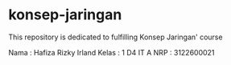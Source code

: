# konsep-jaringan
This repository is dedicated to fulfilling Konsep Jaringan' course

Nama   : Hafiza Rizky Irland
Kelas  : 1 D4 IT A
NRP    : 3122600021
